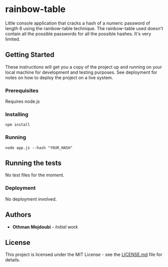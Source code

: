 # rainbow-table

Little console application that cracks a hash of a numeric password of length 6 using the rainbow-table technique. The rainbow-table used doesn't contain all the possible passwords for all the possible hashes. It's very limited.

## Getting Started

These instructions will get you a copy of the project up and running on your local machine for development and testing purposes. See deployment for notes on how to deploy the project on a live system.

### Prerequisites

Requires node.js

### Installing

```
npm install
```

### Running

```
node app.js --hash "YOUR_HASH"
```

## Running the tests

No test files for the moment.

### Deployment

No deployment involved.

## Authors

- **Othman Mejdoubi** - _Initial work_

## License

This project is licensed under the MIT License - see the [LICENSE.md](LICENSE.md) file for details.
